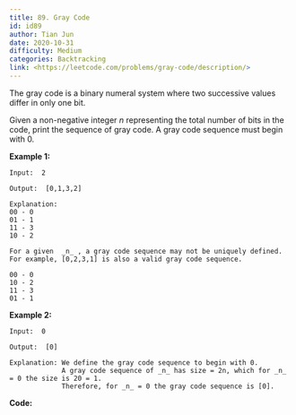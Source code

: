 ```yaml
---
title: 89. Gray Code
id: id89
author: Tian Jun
date: 2020-10-31
difficulty: Medium
categories: Backtracking
link: <https://leetcode.com/problems/gray-code/description/>
---
```


The gray code is a binary numeral system where two successive values differ in
only one bit.

Given a non-negative integer _n_ representing the total number of bits in the
code, print the sequence of gray code. A gray code sequence must begin with 0.

**Example 1:**
            
	Input:  2    
	Output:  [0,1,3,2]    
	Explanation:    00 - 0    01 - 1    11 - 3    10 - 2        For a given  _n_ , a gray code sequence may not be uniquely defined.    For example, [0,2,3,1] is also a valid gray code sequence.        00 - 0    10 - 2    11 - 3    01 - 1    

**Example 2:**
            
	Input:  0    
	Output:  [0]    
	Explanation: We define the gray code sequence to begin with 0.                 A gray code sequence of _n_ has size = 2n, which for _n_ = 0 the size is 20 = 1.                 Therefore, for _n_ = 0 the gray code sequence is [0].    


**Code:**
